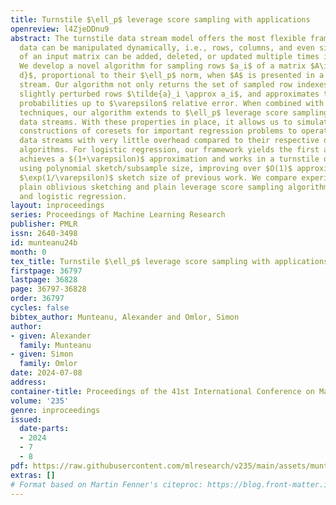 ```yaml
---
title: Turnstile $\ell_p$ leverage score sampling with applications
openreview: l4ZjeDDnu9
abstract: The turnstile data stream model offers the most flexible framework where
  data can be manipulated dynamically, i.e., rows, columns, and even single entries
  of an input matrix can be added, deleted, or updated multiple times in a data stream.
  We develop a novel algorithm for sampling rows $a_i$ of a matrix $A\in\mathbb{R}^{n\times
  d}$, proportional to their $\ell_p$ norm, when $A$ is presented in a turnstile data
  stream. Our algorithm not only returns the set of sampled row indexes, it also returns
  slightly perturbed rows $\tilde{a}_i \approx a_i$, and approximates their sampling
  probabilities up to $\varepsilon$ relative error. When combined with preconditioning
  techniques, our algorithm extends to $\ell_p$ leverage score sampling over turnstile
  data streams. With these properties in place, it allows us to simulate subsampling
  constructions of coresets for important regression problems to operate over turnstile
  data streams with very little overhead compared to their respective off-line subsampling
  algorithms. For logistic regression, our framework yields the first algorithm that
  achieves a $(1+\varepsilon)$ approximation and works in a turnstile data stream
  using polynomial sketch/subsample size, improving over $O(1)$ approximations, or
  $\exp(1/\varepsilon)$ sketch size of previous work. We compare experimentally to
  plain oblivious sketching and plain leverage score sampling algorithms for $\ell_p$
  and logistic regression.
layout: inproceedings
series: Proceedings of Machine Learning Research
publisher: PMLR
issn: 2640-3498
id: munteanu24b
month: 0
tex_title: Turnstile $\ell_p$ leverage score sampling with applications
firstpage: 36797
lastpage: 36828
page: 36797-36828
order: 36797
cycles: false
bibtex_author: Munteanu, Alexander and Omlor, Simon
author:
- given: Alexander
  family: Munteanu
- given: Simon
  family: Omlor
date: 2024-07-08
address:
container-title: Proceedings of the 41st International Conference on Machine Learning
volume: '235'
genre: inproceedings
issued:
  date-parts:
  - 2024
  - 7
  - 8
pdf: https://raw.githubusercontent.com/mlresearch/v235/main/assets/munteanu24b/munteanu24b.pdf
extras: []
# Format based on Martin Fenner's citeproc: https://blog.front-matter.io/posts/citeproc-yaml-for-bibliographies/
---
```

